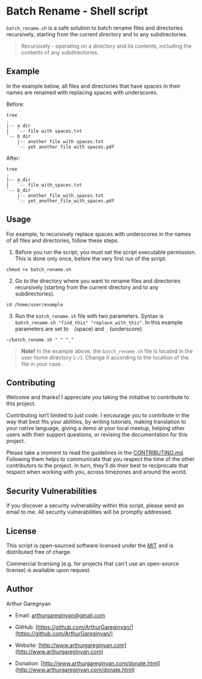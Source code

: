 # Batch Rename - Shell script

`batch_rename.sh` is a safe solution to batch rename files and directories recursively, starting from the current directory and to any subdirectories.

> Recursively - operating on a directory and its contents, including the contents of any subdirectories.

## Example

In the example below, all files and directories that have spaces in their names are renamed with replacing spaces with underscores.

Before:

```
tree
.
|-- a dir
|   `-- file with spaces.txt
`-- b dir
    |-- another file with spaces.txt
    `-- yet another file with spaces.pdf
```

After:

```
tree
.
|-- a_dir
|   `-- file_with_spaces.txt
`-- b_dir
    |-- another_file_with_spaces.txt
    `-- yet_another_file_with_spaces.pdf
```


## Usage

For example, to recursively replace spaces with underscores in the names of all files and directories, follow these steps.

1. Before you run the script, you must set the script executable permission. This is done only once, before the very first run of the script.
```
chmod +x batch_rename.sh
```

2. Go to the directory where you want to rename files and directories recursively (starting from the current directory and to any subdirectories).
```
cd /home/user/example
```

3. Run the `batch_rename.sh` file with two parameters. Syntax is `batch_rename.sh "find_this" "replace_with_this"`. In this example parameters are set to ` ` (space) and `_` (underscore).
```
~/batch_rename.sh " " "_"
```

> **Note!** In the example above, the `batch_rename.sh` file is located in the user home directory (`~/`). Change it according to the location of the file in your case.


## Contributing

Welcome and thanks! I appreciate you taking the initiative to contribute to this project.

Contributing isn’t limited to just code. I encourage you to contribute in the way that best fits your abilities, by writing tutorials, making translation to your native language, giving a demo at your local meetup, helping other users with their support questions, or revising  the documentation for this project.

Please take a moment to read the guidelines in the [CONTRIBUTING.md](CONTRIBUTING.md). Following them helps to communicate that you respect the time of the other contributors to the project. In turn, they’ll do their best to reciprocate that respect when working with you, across timezones and around the world.


## Security Vulnerabilities

If you discover a security vulnerability within this script, please send an email to me. All security vulnerabilities will be promptly addressed.


## License

This script is open-sourced software licensed under the [MIT](LICENSE.md) and is distributed free of charge.

Commercial licensing (e.g. for projects that can’t use an open-source license) is available upon request.


## Author

Arthur Garegnyan

* Email: arthurgareginyan@gmail.com

* GitHub: [https://github.com/ArthurGareginyan/](https://github.com/ArthurGareginyan/)

* Website: [http://www.arthurgareginyan.com](http://www.arthurgareginyan.com)

* Donation: [http://www.arthurgareginyan.com/donate.html](http://www.arthurgareginyan.com/donate.html)
